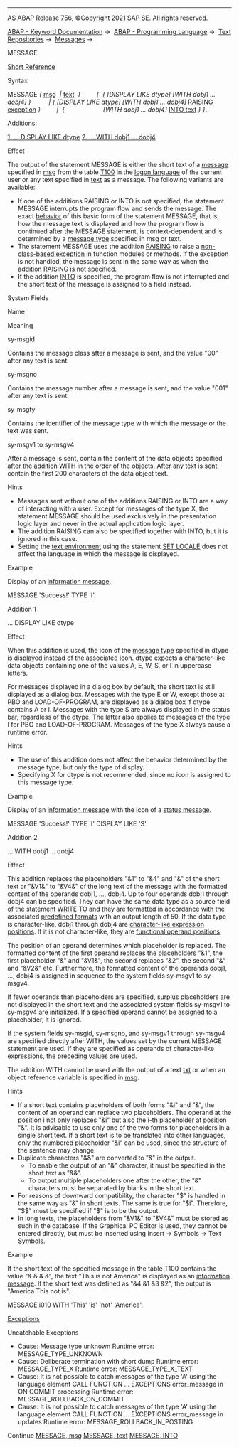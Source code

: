   

* * *

AS ABAP Release 756, ©Copyright 2021 SAP SE. All rights reserved.

[ABAP - Keyword Documentation](javascript:call_link\('abenabap.htm'\)) →  [ABAP - Programming Language](javascript:call_link\('abenabap_reference.htm'\)) →  [Text Repositories](javascript:call_link\('abenabap_texts.htm'\)) →  [Messages](javascript:call_link\('abenabap_messages.htm'\)) → 

MESSAGE

[Short Reference](javascript:call_link\('abapmessage_shortref.htm'\))

Syntax

MESSAGE *{* [msg](javascript:call_link\('abapmessage_msg.htm'\))  *|* [text](javascript:call_link\('abapmessage_text.htm'\))  *}*
        *{*  *{* *\[*DISPLAY LIKE dtype*\]* *\[*WITH dobj1 ... dobj4*\]* *}*
         *|* *{* *\[*DISPLAY LIKE dtype*\]* *\[*WITH dobj1 ... dobj4*\]* [RAISING exception](javascript:call_link\('abapmessage_raising.htm'\)) *}*
        *|*  *{*                      *\[*WITH dobj1 ... dobj4*\]* [INTO text](javascript:call_link\('abapmessage_into.htm'\)) *}* *}*.

Additions:

[1\. ... DISPLAY LIKE dtype](#!ABAP_ADDITION_1@1@)
[2\. ... WITH dobj1 ... dobj4](#!ABAP_ADDITION_2@2@)

Effect

The output of the statement MESSAGE is either the short text of a [message](javascript:call_link\('abenmessage_glosry.htm'\) "Glossary Entry") specified in [msg](javascript:call_link\('abapmessage_msg.htm'\)) from the table [T100](javascript:call_link\('abenabap_messages_storing.htm'\)) in the [logon language](javascript:call_link\('abenlogon_language_glosry.htm'\) "Glossary Entry") of the current user or any text specified in [text](javascript:call_link\('abapmessage_text.htm'\)) as a message. The following variants are available:

-   If one of the additions RAISING or INTO is not specified, the statement MESSAGE interrupts the program flow and sends the message. The exact [behavior](javascript:call_link\('abenabap_messages_types.htm'\)) of this basic form of the statement MESSAGE, that is, how the message text is displayed and how the program flow is continued after the MESSAGE statement, is context-dependent and is determined by a [message type](javascript:call_link\('abenmessage_type_glosry.htm'\) "Glossary Entry") specified in msg or text.
-   The statement MESSAGE uses the addition [RAISING](javascript:call_link\('abapmessage_raising.htm'\)) to raise a [non-class-based exception](javascript:call_link\('abenexceptions_non_class.htm'\)) in function modules or methods. If the exception is not handled, the message is sent in the same way as when the addition RAISING is not specified.
-   If the addition [INTO](javascript:call_link\('abapmessage_into.htm'\)) is specified, the program flow is not interrupted and the short text of the message is assigned to a field instead.

System Fields

Name

Meaning

sy-msgid

Contains the message class after a message is sent, and the value "00" after any text is sent.

sy-msgno

Contains the message number after a message is sent, and the value "001" after any text is sent.

sy-msgty

Contains the identifier of the message type with which the message or the text was sent.

sy-msgv1 to sy-msgv4

After a message is sent, contain the content of the data objects specified after the addition WITH in the order of the objects. After any text is sent, contain the first 200 characters of the data object text.

Hints

-   Messages sent without one of the additions RAISING or INTO are a way of interacting with a user. Except for messages of the type X, the statement MESSAGE should be used exclusively in the presentation logic layer and never in the actual application logic layer.
-   The addition RAISING can also be specified together with INTO, but it is ignored in this case.
-   Setting the [text environment](javascript:call_link\('abentext_environment_glosry.htm'\) "Glossary Entry") using the statement [SET LOCALE](javascript:call_link\('abapset_locale.htm'\)) does not affect the language in which the message is displayed.

Example

Display of an [information message](javascript:call_link\('abeninformation_message_glosry.htm'\) "Glossary Entry").

MESSAGE 'Success!' TYPE 'I'.

Addition 1   

... DISPLAY LIKE dtype

Effect

When this addition is used, the icon of the [message type](javascript:call_link\('abenmessage_type_glosry.htm'\) "Glossary Entry") specified in dtype is displayed instead of the associated icon. dtype expects a character-like data objects containing one of the values A, E, W, S, or I in uppercase letters.

For messages displayed in a dialog box by default, the short text is still displayed as a dialog box. Messages with the type E or W, except those at PBO and LOAD-OF-PROGRAM, are displayed as a dialog box if dtype contains A or I. Messages with the type S are always displayed in the status bar, regardless of the dtype. The latter also applies to messages of the type I for PBO and LOAD-OF-PROGRAM. Messages of the type X always cause a runtime error.

Hints

-   The use of this addition does not affect the behavior determined by the message type, but only the type of display.
-   Specifying X for dtype is not recommended, since no icon is assigned to this message type.

Example

Display of an [information message](javascript:call_link\('abeninformation_message_glosry.htm'\) "Glossary Entry") with the icon of a [status message](javascript:call_link\('abenstatus_message_glosry.htm'\) "Glossary Entry").

MESSAGE 'Success!' TYPE 'I' DISPLAY LIKE 'S'.

Addition 2   

... WITH dobj1 ... dobj4

Effect

This addition replaces the placeholders "&1" to "&4" and "&" of the short text or "&V1&" to "&V4&" of the long text of the message with the formatted content of the operands dobj1, ..., dobj4. Up to four operands dobj1 through dobj4 can be specified. They can have the same data type as a source field of the statement [WRITE TO](javascript:call_link\('abapwrite_to.htm'\)) and they are formatted in accordance with the associated [predefined formats](javascript:call_link\('abenwrite_formats.htm'\)) with an output length of 50. If the data type is character-like, dobj1 through dobj4 are [character-like expression positions](javascript:call_link\('abencharlike_expr_position_glosry.htm'\) "Glossary Entry"). If it is not character-like, they are [functional operand positions](javascript:call_link\('abenfunctional_position_glosry.htm'\) "Glossary Entry").

The position of an operand determines which placeholder is replaced. The formatted content of the first operand replaces the placeholders "&1", the first placeholder "&" and "&V1&", the second replaces "&2", the second "&" and "&V2&" etc. Furthermore, the formatted content of the operands dobj1, ..., dobj4 is assigned in sequence to the system fields sy-msgv1 to sy-msgv4.

If fewer operands than placeholders are specified, surplus placeholders are not displayed in the short text and the associated system fields sy-msgv1 to sy-msgv4 are initialized. If a specified operand cannot be assigned to a placeholder, it is ignored.

If the system fields sy-msgid, sy-msgno, and sy-msgv1 through sy-msgv4 are specified directly after WITH, the values set by the current MESSAGE statement are used. If they are specified as operands of character-like expressions, the preceding values are used.

The addition WITH cannot be used with the output of a text [txt](javascript:call_link\('abapmessage_text.htm'\)) or when an object reference variable is specified in [msg](javascript:call_link\('abapmessage_msg.htm'\)).

Hints

-   If a short text contains placeholders of both forms "&i" and "&", the content of an operand can replace two placeholders. The operand at the position i not only replaces "&i" but also the i-th placeholder at position "&". It is advisable to use only one of the two forms for placeholders in a single short text. If a short text is to be translated into other languages, only the numbered placeholder "&i" can be used, since the structure of the sentence may change.
-   Duplicate characters "&&" are converted to "&" in the output.
    -   To enable the output of an "&" character, it must be specified in the short text as "&&".
    -   To output multiple placeholders one after the other, the "&" characters must be separated by blanks in the short text.
-   For reasons of downward compatibility, the character "$" is handled in the same way as "&" in short texts. The same is true for "$i". Therefore, "$$" must be specified if "$" is to be the output.
-   In long texts, the placeholders from "&V1&" to "&V4&" must be stored as such in the database. If the Graphical PC Editor is used, they cannot be entered directly, but must be inserted using Insert → Symbols → Text Symbols.

Example

If the short text of the specified message in the table T100 contains the value "& & & &", the text "This is not America" is displayed as an [information message](javascript:call_link\('abeninformation_message_glosry.htm'\) "Glossary Entry"). If the short text was defined as "&4 &1 &3 &2", the output is "America This not is".

MESSAGE i010 WITH 'This' 'is' 'not' 'America'.

[Exceptions](javascript:call_link\('abenabap_language_exceptions.htm'\))

Uncatchable Exceptions

-   Cause: Message type unknown
    Runtime error: MESSAGE\_TYPE\_UNKNOWN
-   Cause: Deliberate termination with short dump
    Runtime error: MESSAGE\_TYPE\_X
    Runtime error: MESSAGE\_TYPE\_X\_TEXT
-   Cause: It is not possible to catch messages of the type 'A' using the language element CALL FUNCTION ... EXCEPTIONS error\_message in ON COMMIT processing
    Runtime error: MESSAGE\_ROLLBACK\_ON\_COMMIT
-   Cause: It is not possible to catch messages of the type 'A' using the language element CALL FUNCTION ... EXCEPTIONS error\_message in updates
    Runtime error: MESSAGE\_ROLLBACK\_IN\_POSTING

Continue
[MESSAGE, msg](javascript:call_link\('abapmessage_msg.htm'\))
[MESSAGE, text](javascript:call_link\('abapmessage_text.htm'\))
[MESSAGE, INTO](javascript:call_link\('abapmessage_into.htm'\))